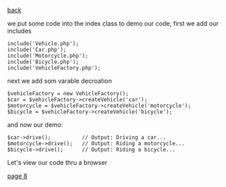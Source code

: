 [back](./page06.md)

we put some code into the index class to demo our code, first we add our includes

```
include('Vehicle.php');
include('Car.php');
include('Motorcycle.php');
include('Bicycle.php');
include('VehicleFactory.php');
```

next we add som varable decroation

```
$vehicleFactory = new VehicleFactory();
$car = $vehicleFactory->createVehicle('car');
$motorcycle = $vehicleFactory->createVehicle('motorcycle');
$bicycle = $vehicleFactory->createVehicle('bicycle');
```

and now our demo:

```
$car->drive();          // Output: Driving a car...
$motorcycle->drive();   // Output: Riding a motorcycle...
$bicycle->drive();      // Output: Riding a bicycle...
```

Let's view our code thru a browser


[page 8](./page08.md)
